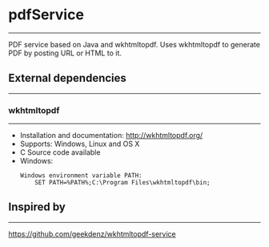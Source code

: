 # pdfService
------------
PDF service based on Java and wkhtmltopdf.
Uses wkhtmltopdf to generate PDF by posting URL or HTML to it.


## External dependencies
------------------------

### wkhtmltopdf
---------------
- Installation and documentation: http://wkhtmltopdf.org/
- Supports: Windows, Linux and OS X
- C Source code available
- Windows:
    ```
    Windows environment variable PATH: 
        SET PATH=%PATH%;C:\Program Files\wkhtmltopdf\bin;
    ```

## Inspired by
--------------
https://github.com/geekdenz/wkhtmltopdf-service
